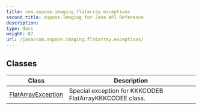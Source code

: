 ```yaml
---
title: com.aspose.imaging.flatarray.exceptions
second_title: Aspose.Imaging for Java API Reference
description: 
type: docs
weight: 87
url: /java/com.aspose.imaging.flatarray.exceptions/
---
```


## Classes

| Class | Description |
| --- | --- |
| [FlatArrayException](../com.aspose.imaging.flatarray.exceptions/flatarrayexception) | Special exception for KKKCODEB FlatArrayKKKCODEE class. |
